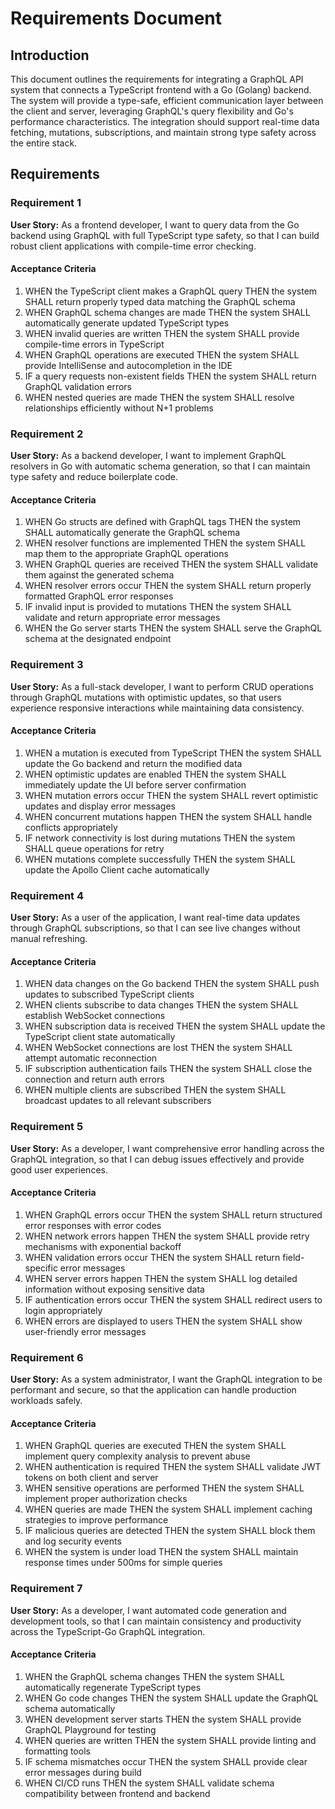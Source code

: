 # Requirements Document

## Introduction

This document outlines the requirements for integrating a GraphQL API system that connects a TypeScript frontend with a Go (Golang) backend. The system will provide a type-safe, efficient communication layer between the client and server, leveraging GraphQL's query flexibility and Go's performance characteristics. The integration should support real-time data fetching, mutations, subscriptions, and maintain strong type safety across the entire stack.

## Requirements

### Requirement 1

**User Story:** As a frontend developer, I want to query data from the Go backend using GraphQL with full TypeScript type safety, so that I can build robust client applications with compile-time error checking.

#### Acceptance Criteria

1. WHEN the TypeScript client makes a GraphQL query THEN the system SHALL return properly typed data matching the GraphQL schema
2. WHEN GraphQL schema changes are made THEN the system SHALL automatically generate updated TypeScript types
3. WHEN invalid queries are written THEN the system SHALL provide compile-time errors in TypeScript
4. WHEN GraphQL operations are executed THEN the system SHALL provide IntelliSense and autocompletion in the IDE
5. IF a query requests non-existent fields THEN the system SHALL return GraphQL validation errors
6. WHEN nested queries are made THEN the system SHALL resolve relationships efficiently without N+1 problems

### Requirement 2

**User Story:** As a backend developer, I want to implement GraphQL resolvers in Go with automatic schema generation, so that I can maintain type safety and reduce boilerplate code.

#### Acceptance Criteria

1. WHEN Go structs are defined with GraphQL tags THEN the system SHALL automatically generate the GraphQL schema
2. WHEN resolver functions are implemented THEN the system SHALL map them to the appropriate GraphQL operations
3. WHEN GraphQL queries are received THEN the system SHALL validate them against the generated schema
4. WHEN resolver errors occur THEN the system SHALL return properly formatted GraphQL error responses
5. IF invalid input is provided to mutations THEN the system SHALL validate and return appropriate error messages
6. WHEN the Go server starts THEN the system SHALL serve the GraphQL schema at the designated endpoint

### Requirement 3

**User Story:** As a full-stack developer, I want to perform CRUD operations through GraphQL mutations with optimistic updates, so that users experience responsive interactions while maintaining data consistency.

#### Acceptance Criteria

1. WHEN a mutation is executed from TypeScript THEN the system SHALL update the Go backend and return the modified data
2. WHEN optimistic updates are enabled THEN the system SHALL immediately update the UI before server confirmation
3. WHEN mutation errors occur THEN the system SHALL revert optimistic updates and display error messages
4. WHEN concurrent mutations happen THEN the system SHALL handle conflicts appropriately
5. IF network connectivity is lost during mutations THEN the system SHALL queue operations for retry
6. WHEN mutations complete successfully THEN the system SHALL update the Apollo Client cache automatically

### Requirement 4

**User Story:** As a user of the application, I want real-time data updates through GraphQL subscriptions, so that I can see live changes without manual refreshing.

#### Acceptance Criteria

1. WHEN data changes on the Go backend THEN the system SHALL push updates to subscribed TypeScript clients
2. WHEN clients subscribe to data changes THEN the system SHALL establish WebSocket connections
3. WHEN subscription data is received THEN the system SHALL update the TypeScript client state automatically
4. WHEN WebSocket connections are lost THEN the system SHALL attempt automatic reconnection
5. IF subscription authentication fails THEN the system SHALL close the connection and return auth errors
6. WHEN multiple clients are subscribed THEN the system SHALL broadcast updates to all relevant subscribers

### Requirement 5

**User Story:** As a developer, I want comprehensive error handling across the GraphQL integration, so that I can debug issues effectively and provide good user experiences.

#### Acceptance Criteria

1. WHEN GraphQL errors occur THEN the system SHALL return structured error responses with error codes
2. WHEN network errors happen THEN the system SHALL provide retry mechanisms with exponential backoff
3. WHEN validation errors occur THEN the system SHALL return field-specific error messages
4. WHEN server errors happen THEN the system SHALL log detailed information without exposing sensitive data
5. IF authentication errors occur THEN the system SHALL redirect users to login appropriately
6. WHEN errors are displayed to users THEN the system SHALL show user-friendly error messages

### Requirement 6

**User Story:** As a system administrator, I want the GraphQL integration to be performant and secure, so that the application can handle production workloads safely.

#### Acceptance Criteria

1. WHEN GraphQL queries are executed THEN the system SHALL implement query complexity analysis to prevent abuse
2. WHEN authentication is required THEN the system SHALL validate JWT tokens on both client and server
3. WHEN sensitive operations are performed THEN the system SHALL implement proper authorization checks
4. WHEN queries are made THEN the system SHALL implement caching strategies to improve performance
5. IF malicious queries are detected THEN the system SHALL block them and log security events
6. WHEN the system is under load THEN the system SHALL maintain response times under 500ms for simple queries

### Requirement 7

**User Story:** As a developer, I want automated code generation and development tools, so that I can maintain consistency and productivity across the TypeScript-Go GraphQL integration.

#### Acceptance Criteria

1. WHEN the GraphQL schema changes THEN the system SHALL automatically regenerate TypeScript types
2. WHEN Go code changes THEN the system SHALL update the GraphQL schema automatically
3. WHEN development server starts THEN the system SHALL provide GraphQL Playground for testing
4. WHEN queries are written THEN the system SHALL provide linting and formatting tools
5. IF schema mismatches occur THEN the system SHALL provide clear error messages during build
6. WHEN CI/CD runs THEN the system SHALL validate schema compatibility between frontend and backend